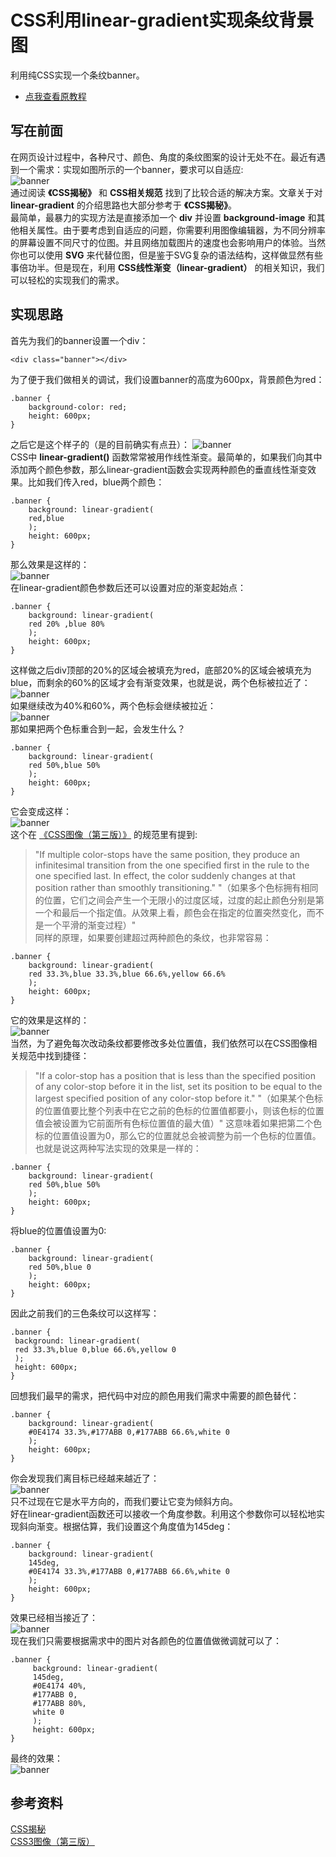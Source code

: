 # CSS利用linear-gradient实现条纹背景图
利用纯CSS实现一个条纹banner。  
+ [点我查看原教程](https://zhuanlan.zhihu.com/p/81776753)

## 写在前面
在网页设计过程中，各种尺寸、颜色、角度的条纹图案的设计无处不在。最近有遇到一个需求：实现如图所示的一个banner，要求可以自适应:  
![banner](https://raw.githubusercontent.com/syk2018/image/master/v2-dc0b5a1887d50fe29899d43150b01079_r.jpg)  
通过阅读 **《CSS揭秘》** 和 **CSS相关规范** 找到了比较合适的解决方案。文章关于对 **linear-gradient** 的介绍思路也大部分参考于 **《CSS揭秘》**。  
最简单，最暴力的实现方法是直接添加一个 **div** 并设置 **background-image** 和其他相关属性。由于要考虑到自适应的问题，你需要利用图像编辑器，为不同分辨率的屏幕设置不同尺寸的位图。并且网络加载图片的速度也会影响用户的体验。当然你也可以使用 **SVG** 来代替位图，但是鉴于SVG复杂的语法结构，这样做显然有些事倍功半。但是现在，利用   **CSS线性渐变（linear-gradient）** 的相关知识，我们可以轻松的实现我们的需求。

## 实现思路
首先为我们的banner设置一个div：  
``` 
<div class="banner"></div>
 ```  
为了便于我们做相关的调试，我们设置banner的高度为600px，背景颜色为red：  
``` 
.banner {
    background-color: red;
    height: 600px;
} 
```
之后它是这个样子的（是的目前确实有点丑）：
![banner](https://raw.githubusercontent.com/syk2018/image/master/%E5%9B%BE%E7%89%871.png)  
CSS中 **linear-gradient()** 函数常常被用作线性渐变。最简单的，如果我们向其中添加两个颜色参数，那么linear-gradient函数会实现两种颜色的垂直线性渐变效果。比如我们传入red，blue两个颜色：
```
.banner {
    background: linear-gradient(
    red,blue
    );
    height: 600px;
}
```
那么效果是这样的：  
![banner](https://raw.githubusercontent.com/syk2018/image/master/%E5%9B%BE%E7%89%872.png)  
在linear-gradient颜色参数后还可以设置对应的渐变起始点：   
```
.banner {
    background: linear-gradient(
    red 20% ,blue 80%
    );
    height: 600px;
}
```
这样做之后div顶部的20%的区域会被填充为red，底部20%的区域会被填充为blue，而剩余的60%的区域才会有渐变效果，也就是说，两个色标被拉近了：  
![banner](https://raw.githubusercontent.com/syk2018/image/master/%E5%9B%BE%E7%89%873.png)  
如果继续改为40%和60%，两个色标会继续被拉近：  
![banner](https://raw.githubusercontent.com/syk2018/image/master/%E5%9B%BE%E7%89%874.png)  
那如果把两个色标重合到一起，会发生什么？  
```
.banner {
    background: linear-gradient(
    red 50%,blue 50%
    );
    height: 600px;
}
```
它会变成这样：    
![banner](https://raw.githubusercontent.com/syk2018/image/master/%E5%9B%BE%E7%89%875.png)  
这个在
[《CSS图像（第三版）》](https://www.w3.org/TR/css3-images/)
的规范里有提到:  
> "If multiple color-stops have the same position, they produce an infinitesimal transition from the one specified first in the rule to the one specified last. In effect, the color suddenly changes at that position rather than smoothly transitioning."
"（如果多个色标拥有相同的位置，它们之间会产生一个无限小的过度区域，过度的起止颜色分别是第一个和最后一个指定值。从效果上看，颜色会在指定的位置突然变化，而不是一个平滑的渐变过程）"  
同样的原理，如果要创建超过两种颜色的条纹，也非常容易：  
```
.banner {
    background: linear-gradient(
    red 33.3%,blue 33.3%,blue 66.6%,yellow 66.6%
    );
    height: 600px;
}
```
它的效果是这样的：   
![banner](https://raw.githubusercontent.com/syk2018/image/master/%E5%9B%BE%E7%89%876.png)  
当然，为了避免每次改动条纹都要修改多处位置值，我们依然可以在CSS图像相关规范中找到捷径：  
> "If a color-stop has a position that is less than the specified position of any color-stop before it in the list, set its position to be equal to the largest specified position of any color-stop before it."
"（如果某个色标的位置值要比整个列表中在它之前的色标的位置值都要小，则该色标的位置值会被设置为它前面所有色标位置值的最大值）"
这意味着如果把第二个色标的位置值设置为0，那么它的位置就总会被调整为前一个色标的位置值。  
也就是说这两种写法实现的效果是一样的： 
```
.banner {
    background: linear-gradient(
    red 50%,blue 50%
    );
    height: 600px;
}
```
将blue的位置值设置为0:  
```
.banner {
    background: linear-gradient(
    red 50%,blue 0
    );
    height: 600px;
}
```
因此之前我们的三色条纹可以这样写：   
```
.banner {
 background: linear-gradient(
 red 33.3%,blue 0,blue 66.6%,yellow 0
 );
 height: 600px;
}
```
回想我们最早的需求，把代码中对应的颜色用我们需求中需要的颜色替代：   
```
.banner {
    background: linear-gradient(
    #0E4174 33.3%,#177ABB 0,#177ABB 66.6%,white 0
    );
    height: 600px;
}
```
你会发现我们离目标已经越来越近了：   
![banner](https://raw.githubusercontent.com/syk2018/image/master/%E5%9B%BE%E7%89%877.png)   
只不过现在它是水平方向的，而我们要让它变为倾斜方向。  
好在linear-gradient函数还可以接收一个角度参数。利用这个参数你可以轻松地实现斜向渐变。根据估算，我们设置这个角度值为145deg：   
```
.banner {
    background: linear-gradient(
    145deg,
    #0E4174 33.3%,#177ABB 0,#177ABB 66.6%,white 0
    );
    height: 600px;
}
```
效果已经相当接近了：   
![banner](https://raw.githubusercontent.com/syk2018/image/master/%E5%9B%BE%E7%89%878.png)  
现在我们只需要根据需求中的图片对各颜色的位置值做微调就可以了：   
```
.banner {
     background: linear-gradient(
     145deg,
     #0E4174 40%,
     #177ABB 0,
     #177ABB 80%,
     white 0
     );
     height: 600px;
}
```
最终的效果：  
![banner](https://raw.githubusercontent.com/syk2018/image/master/%E5%9B%BE%E7%89%879.png)  
## 参考资料
[CSS揭秘](https://book.douban.com/subject/26745943/)  
[CSS3图像（第三版）](https://www.w3.org/TR/css3-images/)